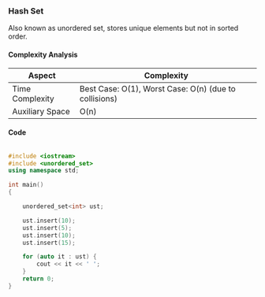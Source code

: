 ### Hash Set

Also known as unordered set, stores unique elements but not in sorted order.

#### Complexity Analysis

| Aspect          | Complexity                                            |
| --------------- | ----------------------------------------------------- |
| Time Complexity | Best Case: O(1), Worst Case: O(n) (due to collisions) |
| Auxiliary Space | O(n)                                                  |

#### Code

```cpp

#include <iostream>
#include <unordered_set>
using namespace std;

int main()
{

    unordered_set<int> ust;

    ust.insert(10);
    ust.insert(5);
    ust.insert(10);
    ust.insert(15);

    for (auto it : ust) {
        cout << it << ' ';
    }
    return 0;
}

```

